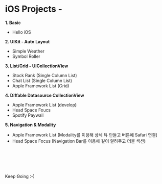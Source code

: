 # iOS Projects -


**1. Basic**
  - Hello iOS
  
**2. UIKit - Auto Layout**
  - Simple Weather
  - Symbol Roller
  
**3. List/Grid - UICollectionView**
  - Stock Rank (Single Column List)
  - Chat List (Single Column List)
  - Apple Framework List (Grid)
  
**4. Diffable Datasource CollectionView**
  - Apple Framework List (develop)
  - Head Space Foucs
  - Spotify Paywall
  
**5. Navigation & Modality**
  - Apple Framework List (Modality를 이용해 상세 뷰 만들고 버튼에 Safari 연결)
  - Head Space Focus (Navigation Bar를 이용해 깊이 알려주고 더블 섹션)

<br> <br>
--------------

Keep Going :-) 
